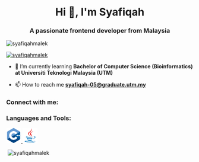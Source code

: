 <h1 align="center">Hi 👋, I'm Syafiqah</h1>
<h3 align="center">A passionate frontend developer from Malaysia</h3>

<p align="left"> <img src="https://komarev.com/ghpvc/?username=syafiqahmalek&label=Profile%20views&color=0e75b6&style=flat" alt="syafiqahmalek" /> </p>

<p align="left"> <a href="https://github.com/ryo-ma/github-profile-trophy"><img src="https://github-profile-trophy.vercel.app/?username=syafiqahmalek" alt="syafiqahmalek" /></a> </p>

- 🌱 I’m currently learning **Bachelor of Computer Science (Bioinformatics) at Universiti Teknologi Malaysia (UTM)**

- 📫 How to reach me **syafiqah-05@graduate.utm.my**

<h3 align="left">Connect with me:</h3>
<p align="left">
</p>

<h3 align="left">Languages and Tools:</h3>
<p align="left"> <a href="https://www.w3schools.com/cpp/" target="_blank" rel="noreferrer"> <img src="https://raw.githubusercontent.com/devicons/devicon/master/icons/cplusplus/cplusplus-original.svg" alt="cplusplus" width="40" height="40"/> </a> <a href="https://www.java.com" target="_blank" rel="noreferrer"> <img src="https://raw.githubusercontent.com/devicons/devicon/master/icons/java/java-original.svg" alt="java" width="40" height="40"/> </a> </p>

<p>&nbsp;<img align="center" src="https://github-readme-stats.vercel.app/api?username=syafiqahmalek&show_icons=true&locale=en" alt="syafiqahmalek" /></p>
